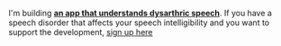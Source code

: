 I'm building **[an app that understands dysarthric speech](https://beunderstoodapp.com/)**. If you have a speech disorder that affects your speech intelligibility and you want to support the development, [sign up here](https://beunderstoodapp.com/)
